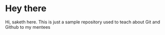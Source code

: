 # Hey there
Hi, saketh here. This is just a sample repository used to teach about Git and Github to my mentees

